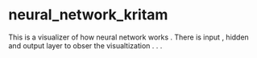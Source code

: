 ﻿# neural_network_kritam


This is a visualizer of how neural network works  . There is  input , hidden and output layer to obser the visualtization . .
.
